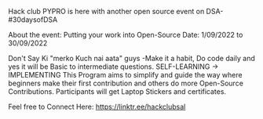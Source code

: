 Hack club PYPRO is here with another open source event on DSA- #30daysofDSA

About the event:
Putting your work into Open-Source
Date: 1/09/2022 to 30/09/2022

Don't Say Ki "merko Kuch nai aata" guys -Make it a habit, Do code daily and yes it will be Basic to intermediate questions. 
SELF-LEARNING -> IMPLEMENTING
This Program aims to simplify and guide the way where beginners make their first contribution and others do more Open-Source Contributions.
Participants will get Laptop Stickers and certificates.

Feel free to Connect Here: https://linktr.ee/hackclubsal
